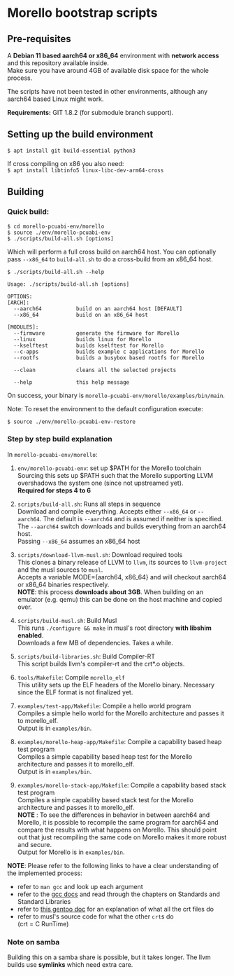 # Morello bootstrap scripts

## Pre-requisites
A **Debian 11 based aarch64 or x86_64** environment with **network access** and this repository available inside.  
Make sure you have around 4GB of available disk space for the whole process.

The scripts have not been tested in other environments, although any aarch64 based Linux might work.

**Requirements:** GIT 1.8.2 (for submodule branch support).

## Setting up the build environment
`$ apt install git build-essential python3`

If cross compiling on x86 you also need:  
`$ apt install libtinfo5 linux-libc-dev-arm64-cross`

## Building
### Quick build:
```
$ cd morello-pcuabi-env/morello
$ source ./env/morello-pcuabi-env
$ ./scripts/build-all.sh [options]
```
Which will perform a full cross build on aarch64 host. You can optionally pass `--x86_64` to `build-all.sh` to do a cross-build from an x86_64 host.

```
$ ./scripts/build-all.sh --help

Usage: ./scripts/build-all.sh [options]

OPTIONS:
[ARCH]:
  --aarch64           build on an aarch64 host [DEFAULT]
  --x86_64            build on an x86_64 host

[MODULES]:
  --firmware          generate the firmware for Morello
  --linux             builds linux for Morello
  --kselftest         builds kselftest for Morello
  --c-apps            builds example c applications for Morello
  --rootfs            builds a busybox based rootfs for Morello

  --clean             cleans all the selected projects

  --help              this help message
```

On success, your binary is `morello-pcuabi-env/morello/examples/bin/main`.

Note: To reset the environment to the default configuration execute:
```
$ source ./env/morello-pcuabi-env-restore
```

### Step by step build explanation
In `morello-pcuabi-env/morello`:

1. `env/morello-pcuabi-env`: set up $PATH for the Morello toolchain  
Sourcing this sets up $PATH such that the Morello supporting LLVM overshadows the system one (since not upstreamed yet).  
**Required for steps 4 to 6**  

1. `scripts/build-all.sh`: Runs all steps in sequence  
Download and compile everything.
Accepts either `--x86_64` or `--aarch64`. The default is `--aarch64` and is assumed if neither is specified.  
The `--aarch64` switch downloads and builds everything from an aarch64 host.  
Passing `--x86_64` assumes an x86\_64 host  

1. `scripts/download-llvm-musl.sh`: Download required tools  
This clones a binary release of LLVM to `llvm`, its sources to `llvm-project` and the musl sources to `musl`.  
Accepts a variable MODE={aarch64, x86_64} and will checkout aarch64 or x86\_64 binaries respectively.  
**NOTE**: this process **downloads about 3GB**. When building on an emulator (e.g. qemu) this can be done on the host machine and copied over.  

1. `scripts/build-musl.sh`: Build Musl  
This runs `./configure && make` in musl's root directory **with libshim enabled**.  
Downloads a few MB of dependencies. Takes a while.  

1. `scripts/build-libraries.sh`: Build Compiler-RT  
This script builds llvm's compiler-rt and the crt*.o objects.  

1. `tools/Makefile`: Compile `morello_elf`  
This utility sets up the ELF headers of the Morello binary. Necessary since the ELF format is not finalized yet.  

1. `examples/test-app/Makefile`: Compile a hello world program  
Compiles a simple hello world for the Morello architecture and passes it to morello\_elf.  
Output is in `examples/bin`.  

1. `examples/morello-heap-app/Makefile`: Compile a capability based heap test program  
Compiles a simple capability based heap test for the Morello architecture and passes it to morello\_elf.  
Output is in `examples/bin`.  

1. `examples/morello-stack-app/Makefile`: Compile a capability based stack test program  
Compiles a simple capability based stack test for the Morello architecture and passes it to morello\_elf.  
**NOTE** : To see the differences in behavior in between aarch64 and Morello, it is possible to recompile the same program for aarch64 and compare the results with what happens on Morello. This should point out that just recompiling the same code on Morello makes it more robust and secure.  
Output for Morello is in `examples/bin`.  

**NOTE**: Please refer to the following links to have a clear understanding of the implemented process:

* refer to `man gcc` and look up each argument  
* refer to the [gcc docs](https://gcc.gnu.org/onlinedocs/gcc/) and read through the chapters on Standards and Standard Libraries  
* refer to [this gentoo doc](https://dev.gentoo.org/~vapier/crt.txt) for an explanation of what all the crt files do  
* refer to musl's source code for what the other `crt`s do  
(crt = C RunTime)  

### Note on samba
Building this on a samba share is possible, but it takes longer. The llvm builds use **symlinks** which need extra care.

